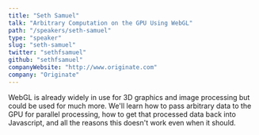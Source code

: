 ```yaml
---
title: "Seth Samuel"
talk: "Arbitrary Computation on the GPU Using WebGL"
path: "/speakers/seth-samuel"
type: "speaker"
slug: "seth-samuel"
twitter: "sethfsamuel"
github: "sethfsamuel"
companyWebsite: "http://www.originate.com"
company: "Originate"
---
```


<p>WebGL is already widely in use for 3D graphics and image processing but could be used for much more. We'll learn how to pass arbitrary data to the GPU for parallel processing, how to get that processed data back into Javascript, and all the reasons this doesn't work even when it should.</p>